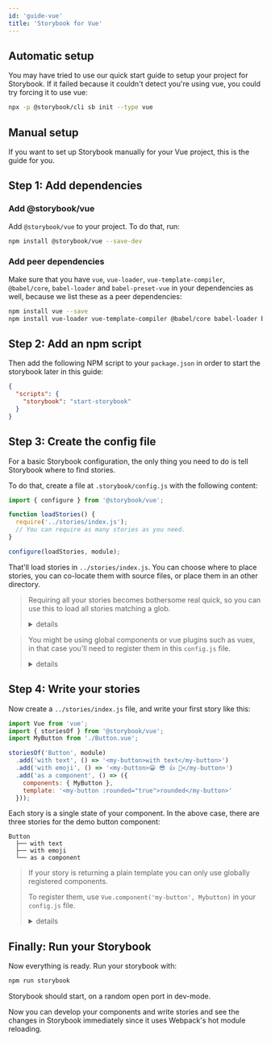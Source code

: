 ```yaml
---
id: 'guide-vue'
title: 'Storybook for Vue'
---
```


## Automatic setup

You may have tried to use our quick start guide to setup your project for Storybook.
If it failed because it couldn't detect you're using vue, you could try forcing it to use vue:

```sh
npx -p @storybook/cli sb init --type vue
```

## Manual setup

If you want to set up Storybook manually for your Vue project, this is the guide for you.

## Step 1: Add dependencies

### Add @storybook/vue

Add `@storybook/vue` to your project. To do that, run:

```sh
npm install @storybook/vue --save-dev
```

### Add peer dependencies

Make sure that you have `vue`, `vue-loader`, `vue-template-compiler`, `@babel/core`, `babel-loader` and `babel-preset-vue` in your dependencies as well, because we list these as a peer dependencies:

```sh
npm install vue --save
npm install vue-loader vue-template-compiler @babel/core babel-loader babel-preset-vue --save-dev 
```

## Step 2: Add an npm script

Then add the following NPM script to your `package.json` in order to start the storybook later in this guide:

```json
{
  "scripts": {
    "storybook": "start-storybook"
  }
}
```

## Step 3: Create the config file

For a basic Storybook configuration, the only thing you need to do is tell Storybook where to find stories.

To do that, create a file at `.storybook/config.js` with the following content:

```js
import { configure } from '@storybook/vue';

function loadStories() {
  require('../stories/index.js');
  // You can require as many stories as you need.
}

configure(loadStories, module);
```

That'll load stories in `../stories/index.js`. You can choose where to place stories, you can co-locate them with source files, or place them in an other directory.

> Requiring all your stories becomes bothersome real quick, so you can use this to load all stories matching a glob.
> 
> <details>
>   <summary>details</summary>
> 
> ```js
> import { configure } from '@storybook/vue';
> 
> function loadStories() {
>   const req = require.context('../stories', true, /\.stories\.js$/);
>   req.keys().forEach(filename => req(filename));
> }
> 
> configure(loadStories, module);
> ```
> 
> </details>


> You might be using global components or vue plugins such as vuex, in that case you'll need to register them in this `config.js` file.
> 
> <details>
>   <summary>details</summary>
> 
> ```js
> import { configure } from '@storybook/vue';
> 
> import Vue from 'vue';
> 
> // Import Vue plugins
> import Vuex from 'vuex';
> 
> // Import your global components.
> import Mybutton from '../src/stories/Button.vue';
> 
> // Install Vue plugins.
> Vue.use(Vuex);
> 
> // Register global components.
> Vue.component('my-button', Mybutton);
> 
> function loadStories() {
>   // You can require as many stories as you need.
>   require('../src/stories');
> }
> 
> configure(loadStories, module);
> ```
> 
> This example registered your custom `Button.vue` component, installed the Vuex plugin, and loaded your Storybook stories defined in `../stories/index.js`.
> 
> All custom components and Vue plugins should be registered before calling `configure()`.
> 
> </details>


## Step 4: Write your stories

Now create a `../stories/index.js` file, and write your first story like this:

```js
import Vue from 'vue';
import { storiesOf } from '@storybook/vue';
import MyButton from './Button.vue';

storiesOf('Button', module)
  .add('with text', () => '<my-button>with text</my-button>')
  .add('with emoji', () => '<my-button>😀 😎 👍 💯</my-button>')
  .add('as a component', () => ({
    components: { MyButton },
    template: '<my-button :rounded="true">rounded</my-button>'
  }));
```

Each story is a single state of your component. In the above case, there are three stories for the demo button component:

```plaintext
Button
  ├── with text
  ├── with emoji
  └── as a component
```

> If your story is returning a plain template you can only use globally registered components.
>
> To register them, use `Vue.component('my-button', Mybutton)` in your `config.js` file.
>
> <details>
>   <summary>details</summary>
>
> If your story returns a plain string like below, you will need to register globally each VueJs component that it uses. 
>
> ```js
>  .add('with text', () => '<my-component>with text</my-component>')
> ```
>
> In big solutions, globally registered components can conflict with each other.
>
> Here are two other ways to use components in your stories without globally registering them.
>
> - register components locally in the "components" member of the vue component object. See the story "as a component" above.
> - use a JSX render function like below. No need to register anything.
>
> ```jsx
>   .add('with text', () => ({
>      render: h => <my-component>with text</my-component>
>   }))
> ```
>
> </details>

## Finally: Run your Storybook

Now everything is ready. Run your storybook with:

```sh
npm run storybook
```

Storybook should start, on a random open port in dev-mode.

Now you can develop your components and write stories and see the changes in Storybook immediately since it uses Webpack's hot module reloading.
